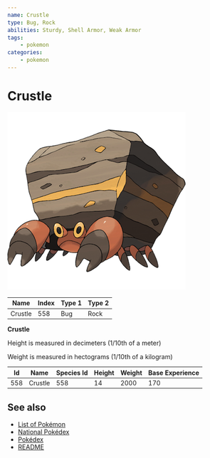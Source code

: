 ```yaml
---
name: Crustle
type: Bug, Rock
abilities: Sturdy, Shell Armor, Weak Armor
tags:
    - pokemon
categories:
    - pokemon
---
```


# Crustle


![Crustle](images/558.png)

| **Name** | **Index** | **Type 1** | **Type 2** |
|----|----|----|----|
| Crustle | 558 | Bug | Rock  |

**Crustle** 


Height is measured in decimeters (1/10th of a meter)

Weight is measured in hectograms (1/10th of a kilogram)

| **Id** | **Name** | **Species Id** | **Height** | **Weight** | **Base Experience** |
|--------|----------|----------------|------------|------------|---------------------|
| 558 | Crustle | 558 | 14 | 2000 | 170 |


## See also

- [List of Pokémon](../pokemon.md)
- [National Pokédex](../national_pokedex.md)
- [Pokédex](../pokedex.md)
- [README](../README.md)
